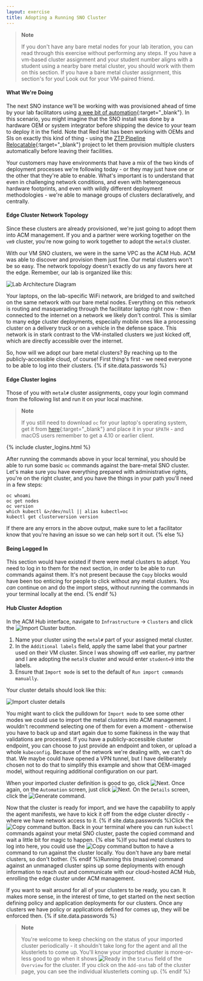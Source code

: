 ```yaml
---
layout: exercise
title: Adopting a Running SNO Cluster
---
```


> **Note**
>
> If you don't have any bare metal nodes for your lab iteration, you can read through this exercise without performing any steps. If you have a vm-based cluster assignment and your student number aligns with a student using a nearby bare metal cluster, you should work with them on this section. If you have a bare metal cluster assignment, this section's for you! Look out for your VM-paired friend.

#### What We're Doing

The next SNO instance we'll be working with was provisioned ahead of time by your lab facilitators using [a wee bit of automation](https://github.com/redhat-na-ssa/rhte-edge-lab-sno/blob/main/90-facilitator-laptop/build-isos.sh){:target="_blank"}. In this scenario, you might imagine that the SNO install was done by a hardware OEM or system integrator before shipping the device to your team to deploy it in the field. Note that Red Hat has been working with OEMs and SIs on exactly this kind of thing - using the [ZTP Pipeline Relocatable](https://github.com/rh-ecosystem-edge/ztp-pipeline-relocatable){:target="_blank"} project to let them provision multiple clusters automatically before leaving their facilities.

Your customers may have environments that have a mix of the two kinds of deployment processes we're following today - or they may just have one or the other that they're able to enable. What's important is to understand that even in challenging network conditions, and even with heterogeneous hardware footprints, and even with wildly different deployment methodologies - we're able to manage groups of clusters declaratively, and centrally.

#### Edge Cluster Network Topology

Since these clusters are already provisioned, we're just going to adopt them into ACM management. If you and a partner were working together on the `vm9` cluster, you're now going to work together to adopt the `metal9` cluster.

With our VM SNO clusters, we were in the same VPC as the ACM Hub. ACM was able to discover and provision them just fine. Our metal clusters won't be so easy. The network topology doesn't exactly do us any favors here at the edge. Remember, our lab is organized like this:

![Lab Architecture Diagram](/assets/images/lab-diagram.png?style=border&style=centered "Lab Achitecture Diagram")

Your laptops, on the lab-specific WiFi network, are bridged to and switched on the same network with our bare metal nodes. Everything on this network is routing and masquerading through the facilitator laptop right now - then connected to the internet on a network we likely don't control. This is similar to many edge cluster deployments, especially mobile ones like a processing cluster on a delivery truck or on a vehicle in the defense space. This network is in stark contrast to the VM-installed clusters we just kicked off, which are directly accessible over the internet.

So, how will we adopt our bare metal clusters? By reaching up to the publicly-accessible cloud, of course! First thing's first - we need everyone to be able to log into their clusters.
{% if site.data.passwords %}

#### Edge Cluster logins

Those of you with `metal#` cluster assignments, copy your login command from the following list and run it on your local machine.

> **Note**
>
> If you still need to download `oc` for your laptop's operating system, get it from [here](https://mirror.openshift.com/pub/openshift-v4/clients/ocp/stable/){:target="_blank"} and place it in your `$PATH` - and macOS users remember to get a 4.10 or earlier client.

{% include cluster_logins.html %}

After running the commands above in your local terminal, you should be able to run some basic `oc` commands against the bare-metal SNO cluster. Let's make sure you have everything prepared with administrative rights, you're on the right cluster, and you have the things in your path you'll need in a few steps:

```shell
oc whoami
oc get nodes
oc version
which kubectl &>/dev/null || alias kubectl=oc
kubectl get clusterversion version
```

If there are any errors in the above output, make sure to let a facilitator know that you're having an issue so we can help sort it out.
{% else %}

#### Being Logged In

This section would have existed if there were metal clusters to adopt. You need to log in to them for the next section, in order to be able to run commands against them. It's not present because the `Copy` blocks would have been too enticing for people to click without any metal clusters. You _can_ continue on and do the import steps, without running the commands in your terminal locally at the end.
{% endif %}

#### Hub Cluster Adoption

In the ACM Hub interface, navigate to `Infrastructure` -> `Clusters` and click the ![Import Cluster](/assets/images/acm-import-cluster.png?style=small "Import Cluster") button.

1. Name your cluster using the `metal#` part of your assigned metal cluster.
2. In the `Additional labels` field, apply the same label that your partner used on their VM cluster. Since I was showing off `vm9` earlier, my partner and I are adopting the `metal9` cluster and would enter `student=9` into the labels.
3. Ensure that `Import mode` is set to the default of `Run import commands manually`.

Your cluster details should look like this:

![Import cluster details](/assets/images/acm-import-cluster-details.png?style=centered&style=border "Import cluster details")

You might want to click the pulldown for `Import mode` to see some other modes we could use to import the metal clusters into ACM management. I wouldn't recommend selecting one of them for even a moment - otherwise you have to back up and start again due to some flakiness in the way that validations are processed. If you have a publicly-accessible cluster endpoint, you can choose to just provide an endpoint and token, or upload a whole `kubeconfig`. Because of the network we're dealing with, we can't do that. We maybe could have opened a VPN tunnel, but I have deliberately chosen not to do that to simplify this example and show that OEM-imaged model, without requiring additional configuration on our part.

When your imported cluster definition is good to go, click ![Next](/assets/images/acm-next.png?style=small "Next"). Once again, on the `Automation` screen, just click ![Next](/assets/images/acm-next.png?style=small "Next"). On the `Details` screen, click the ![Generate command](/assets/images/acm-generate-command.png?style=small "Generate command").

Now that the cluster is ready for import, and we have the capability to apply the agent manifests, we have to kick it off from the edge cluster directly - where we have network access to it. {% if site.data.passwords %}Click the ![Copy command](/assets/images/acm-copy-command.png?style=small "Copy command") button. Back in your terminal where you can run `kubectl` commands against your metal SNO cluster, paste the copied command and wait a little bit for magic to happen. {% else %}If you had metal clusters to log into here, you could use the ![Copy command](/assets/images/acm-copy-command.png?style=small "Copy command") button to have a command to run against the cluster locally. You don't have any bare metal clusters, so don't bother. {% endif %}Running this (massive) command against an unmanaged cluster spins up some deployments with enough information to reach out and communicate with our cloud-hosted ACM Hub, enrolling the edge cluster under ACM management.

If you want to wait around for all of your clusters to be ready, you can. It makes more sense, in the interest of time, to get started on the next section defining policy and application deployments for our clusters. Once any clusters we have policy or applications defined for comes up, they will be enforced then.
{% if site.data.passwords %}
> **Note**
>
> You're welcome to keep checking on the status of your imported cluster periodically - it shouldn't take long for the agent and all the klusterlets to come up. You'll know your imported cluster is more-or-less good to go when it shows ![Ready](/assets/images/acm-ready.png?style=small "Ready") in the `Status` field of the `Overview` for the cluster. If you click on the `Add-ons` tab of the cluster page, you can see the individual klusterlets coming up.
{% endif %}
